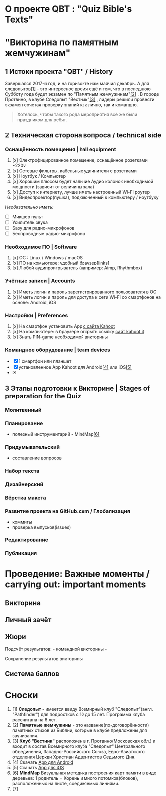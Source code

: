 # О проекте QBT : "Quiz Bible's Texts" #

"Викторина по памятным жемчужинам"
=====================================

1 Истоки проекта "QBT" / History
-----------------------------------

Завершался 2017-й год, и на горизонте нам маячил декабрь. А для следопытов[[1]](#footnote1) - это интересное время ещё и тем, что в последнюю Субботу года будет экзамен по "Памятным жемчужинам"[[2]](#footnote2) . В городе Протвино, в клубе Следопыт "Вестник"[[3]](#footnote3) , лидеры решили провести экзамен сочетая проверку знаний как лично, так и командно. 
>Хотелось, чтобы такого рода мероприятия всё же были праздником для ребят.


2 Техническая сторона вопроса / technical side
-------------------------------------------------

### Оснащённость помещения | hall equipment

1. [x] Электрофицированное помещение, оснащённое розетками ~220v
1. [x] Сетевые фильтры, кабельные удлинители с розетками
1. [x] Ноутбук / Компьютер
1. [x] Хорошим плюсом будет наличие Аудио колонок необходимой мощности (зависит от величины зала)
1. [x] Доступ к интернету, лучше иметь настроенный Wi-Fi роутер
1. [x] Видеопроектор(пушка), подключенный к компьютеру / ноутбуку

_Необязательно иметь:_

+ [ ] Микшер пульт
+ [ ] Усилитель звука
+ [ ] Базу для радио-микрофонов
+ [ ] Беспроводные радио-микрофоны
 
### Необходимое ПО | Software

1. [x] OC : Linux / Windows / macOS
1. [x] ПО на комьютере: удобный браузер[links]
1. [x] Любой аудипроигрыватель (например: Aimp, Rhythmbox)

### Учётные записи | Accounts

1. [x] Иметь логин и пароль зарегистрированного пользователя в ОС
1. [x] Иметь логин и пароль для доступа к сети Wi-Fi со смартфонов на основе: Android, iOS


### Настройки | Preferences

1. [x] На смартфон установить App [с сайта Kahoot](https://kahoot.com/mobile-app/ "Перейти на сайт для установки App на Ваш смартфон")
1. [x] На компьютере: в браузере открыть ссылку [сайт kahoot.it](https://kahoot.it "Перейти на сайт для проведения Викторины Кью-Би-Ти")
1. [x] Знать PIN-game необходимой викторины


### Командное оборудование | team devices

+ [x] 1 смартфон или планшет
+ [x] установленное App Kahoot для Android[[4]](#footnote4) или iOS[[5]](#footnote5)
+ [x] 


3 Этапы подготовки к Викторине | Stages of preparation for the Quiz
---------------------------------

### Молитвенный


### Планирование

+ полезный инструментарий - MindMap[[6]](#footnote6)


### Придумывательский

+ составление вопросов

### Набор текста


### Дизайнерский


### Вёрстка макета


### Развитие проекта на GitHub.com / Глобализация

+ коммиты
+ проверка выпусков(issues)

### Редактирование


### Публикация



Проведение: Важные моменты / carrying out: important moments
================================================================

## Викторина


## Личный зачёт


## Жюри

Подсчёт результатов:
	- командной викторины
	-

Сохранение результатов викторины

## Система баллов





Сноски
=========

1. <a name="footnote1">[1]</a> **Следопыт** - имеется ввиду Всемирный клуб "Следопыт"(англ. "Pathfinder") для подростков с 10 до 15 лет. Программа клуба рассчитана на 6 лет.
1. <a name="footnote2">[2]</a> **Памятные жемчужины** - это название(по-договорённости) памятных стихов из Библии, которые в клубе предложены для заучивания.
1. <a name="footnote3">[3]</a> **Клуб "Вестник"** расположен в г. Протвино(Московская обл.) и входит в состав Всемирного клуба "Следопыт" Центрального объединения, Западно-Российского Союза, Евро-Азиатского отделения Церкви Христиан Адвентистов Седьмого Дня.
1. <a name="footnote4">[4]</a> Скачать [App для Android](http://bit.ly/Kahoot-for-Android-)
1. <a name="footnote5">[5]</a> Скачать [App для iOS](http://bit.ly/Kahoot-for-iOS-)
1. <a name="footnote6">[6]</a> **MindMap** Визуальная методика построения карт памяти в виде деревьев: 1 родитель = Корень и много потомков(блоков), расположенных на листе, соединяемых линиями.
1. <a name="footnote7">[7]</a>